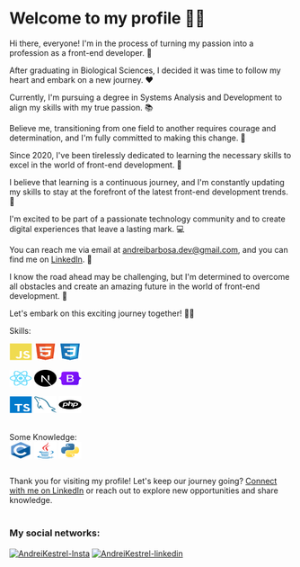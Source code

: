 # Welcome to my profile 👋🏽 

Hi there, everyone! I'm in the process of turning my passion into a profession as a front-end developer. 🚀

After graduating in Biological Sciences, I decided it was time to follow my heart and embark on a new journey. ❤️

Currently, I'm pursuing a degree in Systems Analysis and Development to align my skills with my true passion. 📚

Believe me, transitioning from one field to another requires courage and determination, and I'm fully committed to making this change. 💪

Since 2020, I've been tirelessly dedicated to learning the necessary skills to excel in the world of front-end development. 📖

I believe that learning is a continuous journey, and I'm constantly updating my skills to stay at the forefront of the latest front-end development trends. 🌟

I'm excited to be part of a passionate technology community and to create digital experiences that leave a lasting mark. 💻

You can reach me via email at andreibarbosa.dev@gmail.com, and you can find me on [LinkedIn](https://www.linkedin.com/in/barbosaandrei/). 📧

I know the road ahead may be challenging, but I'm determined to overcome all obstacles and create an amazing future in the world of front-end development. 🌈

Let's embark on this exciting journey together! 🚀🌟


 Skills:
<div style="display: inline_block">
    <img align="center" alt="Javascript" height="30" width="40"
        src="https://raw.githubusercontent.com/devicons/devicon/master/icons/javascript/javascript-plain.svg">
    <img align="center" alt="HTML" height="30" width="40"
        src="https://raw.githubusercontent.com/devicons/devicon/master/icons/html5/html5-original.svg">
    <img align="center" alt="CSS" height="30" width="40"
        src="https://raw.githubusercontent.com/devicons/devicon/master/icons/css3/css3-original.svg">
</div>
<br>
<div style="display: inline_block">
    <img align="center" alt="React" height="30" width="40"
        src="https://raw.githubusercontent.com/devicons/devicon/master/icons/react/react-original.svg">
    <img align="center" alt="Next" height="30" width="40"
        src="https://raw.githubusercontent.com/devicons/devicon/55609aa5bd817ff167afce0d965585c92040787a/icons/nextjs/nextjs-original.svg">
    <img align="center" alt="Bootstrap" height="30" width="40"
        src="https://raw.githubusercontent.com/devicons/devicon/master/icons/bootstrap/bootstrap-original.svg">

</div>
<br>
<div style="display: inline_block">
    <img align="center" alt="Typescript" height="30" width="40"
        src="https://raw.githubusercontent.com/devicons/devicon/master/icons/typescript/typescript-plain.svg">
    <img align="center" alt="mysql" height="30" width="40"
        src="https://raw.githubusercontent.com/devicons/devicon/master/icons/mysql/mysql-original.svg">
    <img align="center" alt="php" height="30" width="40"
        src="https://raw.githubusercontent.com/devicons/devicon/master/icons/php/php-plain.svg">
</div>
<br><br>
Some Knowledge:
<div style="display: inline_block">
    <img align="center" alt="c" height="30" width="40"
        src="https://raw.githubusercontent.com/devicons/devicon/master/icons/c/c-original.svg">
    <img align="center" alt="java" height="30" width="40"
        src="https://raw.githubusercontent.com/devicons/devicon/master/icons/java/java-original.svg">
    <img align="center" alt="python" height="30" width="40"
        src="https://raw.githubusercontent.com/devicons/devicon/master/icons/python/python-original.svg">
</div>
<br>

Thank you for visiting my profile! Let's keep our journey going? [Connect with me on LinkedIn](https://www.linkedin.com/in/barbosaandrei/) or reach out to explore new opportunities and share knowledge.
<br><br>
<div style="display: inline_block">
<h3>My social networks:</h3>
<a href="https://instagram.com/andreikestrel" target="_blank"><img align="center" alt="AndreiKestrel-Insta" height="35" width="145" src="https://img.shields.io/badge/Instagram-E4405F?style=for-the-badge&logo=instagram&logoColor=white"></a>
<a href="https://www.linkedin.com/in/barbosaandrei/" target="_blank"><img align="center" alt="AndreiKestrel-linkedin" height="35" width="145" src="https://img.shields.io/badge/LinkedIn-0077B5?style=for-the-badge&logo=linkedin&logoColor=white"></a>
</div>

